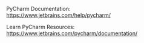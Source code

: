 PyCharm Documentation:  
<https://www.jetbrains.com/help/pycharm/>

Learn PyCharm Resources:  
<https://www.jetbrains.com/pycharm/documentation/>

